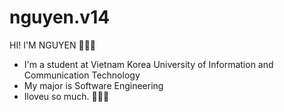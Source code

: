 # nguyen.v14
HI! I'M NGUYEN 🧑‍💻👋
+ I'm a student at Vietnam Korea University of Information and Communication Technology 
+ My major is Software Engineering
+ Iloveu so much.  🫶💗🧡
